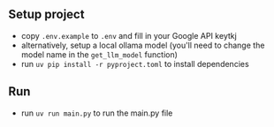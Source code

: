 ## Setup project

- copy `.env.example` to `.env` and fill in your Google API keytkj
- alternatively, setup a local ollama model (you'll need to change the model name in the `get_llm_model` function)
- run `uv pip install -r pyproject.toml` to install dependencies

## Run

- run `uv run main.py` to run the main.py file
